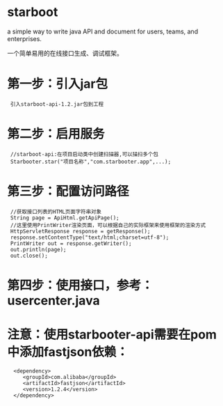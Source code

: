 # starboot

a simple way to write java API and document for users, teams, and enterprises.

一个简单易用的在线接口生成、调试框架。

# 第一步：引入jar包

	 引入starboot-api-1.2.jar包到工程
	 
# 第二步：启用服务

	 //starboot-api:在项目启动类中创建扫描器,可以描扫多个包
	 Starbooter.star("项目名称","com.starbooter.app",...);
	 
# 第三步：配置访问路径

     //获取接口列表的HTML页面字符串对象
     String page = ApiHtml.getApiPage();
	 //这里使用PrintWriter渲染页面，可以根据自己的实际框架来使用框架的渲染方式
	 HttpServletResponse response = getResponse();
	 response.setContentType("text/html;charset=utf-8");
	 PrintWriter out = response.getWriter();
	 out.println(page);
	 out.close();
	 
# 第四步：使用接口，参考：usercenter.java

# 注意：使用starbooter-api需要在pom中添加fastjson依赖：

      <dependency>
         <groupId>com.alibaba</groupId>
         <artifactId>fastjson</artifactId>
         <version>1.2.4</version>
      </dependency>
